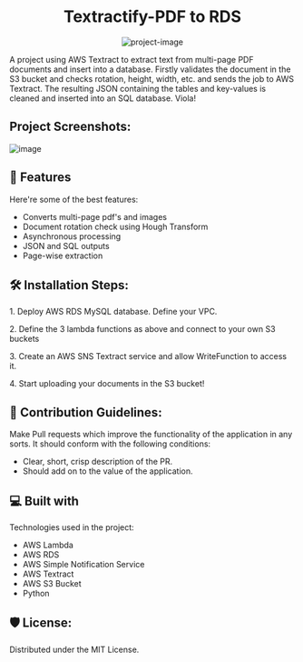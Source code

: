 <h1 align="center" id="title">Textractify-PDF to RDS</h1>

<p align="center"><img src="https://socialify.git.ci/fahaddalwai/Textractify/image?forks=1&amp;language=1&amp;logo=https%3A%2F%2Fencrypted-tbn0.gstatic.com%2Fimages%3Fq%3Dtbn%3AANd9GcS8eApmowWup45_PzJojSQvmqViTJhpK_J38G5SFcOdmg%26s&amp;name=1&amp;owner=1&amp;stargazers=1&amp;theme=Light" alt="project-image"></p>

<p id="description">A project using AWS Textract to extract text from multi-page PDF documents and insert into a database. Firstly validates the document in the S3 bucket and checks rotation, height, width, etc. and sends the job to AWS Textract. The resulting JSON containing the tables and key-values is cleaned and inserted into an SQL database. Viola!</p>

<h2>Project Screenshots:</h2>

![image](https://github.com/fahaddalwai/Textractify/assets/71600359/978ef1b2-3bf9-4e08-8a89-38062e6f8bdb)


  
  
<h2>🧐 Features</h2>

Here're some of the best features:

*   Converts multi-page pdf's and images
*   Document rotation check using Hough Transform
*   Asynchronous processing
*   JSON and SQL outputs
*   Page-wise extraction

<h2>🛠️ Installation Steps:</h2>

<p>1. Deploy AWS RDS MySQL database. Define your VPC.</p>

<p>2. Define the 3 lambda functions as above and connect to your own S3 buckets</p>

<p>3. Create an AWS SNS Textract service and allow WriteFunction to access it.</p>

<p>4. Start uploading your documents in the S3 bucket!</p>

<h2>🍰 Contribution Guidelines:</h2>

Make Pull requests which improve the functionality of the application in any sorts. It should conform with the following conditions:

*   Clear, short, crisp description of the PR.
*   Should add on to the value of the application.

  
<h2>💻 Built with</h2>

Technologies used in the project:

*   AWS Lambda
*   AWS RDS
*   AWS Simple Notification Service
*   AWS Textract
*   AWS S3 Bucket
*   Python

<h2>🛡️ License:</h2>

Distributed under the MIT License.
